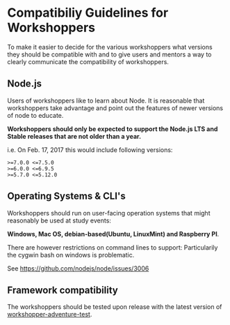 # Compatibiliy Guidelines for Workshoppers

To make it easier to decide for the various workshoppers what versions they should be compatible with and to give
users and mentors a way to clearly communicate the compatibility of workshoppers.

## Node.js

Users of workshoppers like to learn about Node. It is reasonable that workshoppers take advantage and point
out the features of newer versions of node to educate.

**Workshoppers should only be expected to support the Node.js LTS and Stable releases that are not older than a year.**

i.e. On Feb. 17, 2017 this would include following versions:
```
>=7.0.0 <=7.5.0
>=6.0.0 <=6.9.5
>=5.7.0 <=5.12.0
```

## Operating Systems & CLI's

Workshoppers should run on user-facing operation systems that might reasonably be used at study events:

**Windows, Mac OS, debian-based(Ubuntu, LinuxMint) and Raspberry PI**.

There are however restrictions on command lines to support: Particularily the cygwin bash on windows is problematic.

See https://github.com/nodejs/node/issues/3006

## Framework compatibility

The workshoppers should be tested upon release with the latest version of [workshopper-adventure-test](https://github.com/workshopper/workshopper-adventure-test).
